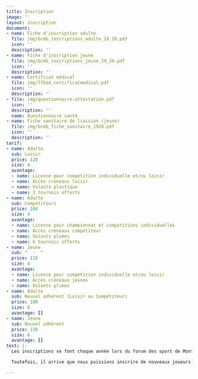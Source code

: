 ```yaml
---
title: Inscription
image: ''
layout: inscription
document:
- name: Fiche d'inscription adulte
  file: img/bcmb_inscriptions_adulte_19_20.pdf
  icon: ''
  description: ''
- name: Fiche d'inscription jeune
  file: img/bcmb_inscriptions_jeune_19_20.pdf
  icon: ''
  description: ''
- name: Certificat médical
  file: img/ffbad_certificatmedical.pdf
  icon: ''
  description: ''
- file: img/questionnaire-attestation.pdf
  icon: ''
  description: ''
  name: Questionnaire santé
- name: Fiche sanitaire de liaision (jeune)
  file: img/bcmb_fiche_sanitaire_1920.pdf
  icon: ''
  description: ''
tarif:
- name: Adulte
  sub: Loisir
  price: 120
  size: 4
  avantage:
  - name: Licence pour compétition individuelle et/ou loisir
  - name: Accès créneaux loisir
  - name: Volants plastique
  - name: 3 tournois offerts
- name: Adulte
  sub: Compétiteurs
  price: 180
  size: 4
  avantage:
  - name: Licence pour championnat et compétitions individuelles
  - name: Accès créneaux compétiteur
  - name: Volants plumes
  - name: 6 tournois offerts
- name: Jeune
  sub: "  -  "
  price: 120
  size: 4
  avantage:
  - name: Licence pour compétition individuelle et/ou loisir
  - name: Accès créneaux jeunes
  - name: Volants plumes
- name: Adulte
  sub: Nouvel adhérent (Loisir ou Compétiteur)
  price: 180
  size: 6
  avantage: []
- name: Jeune
  sub: Nouvel adhérent
  price: 130
  size: 6
  avantage: []
text: |-
  Les inscriptions se font chaque année lors du forum des sport de Montigny-le-Bretonneux.

  Toutefois, il arrive que nous puissions inscrire de nouveaux joueurs en cours d'année si des places se libèrent.

---
```

